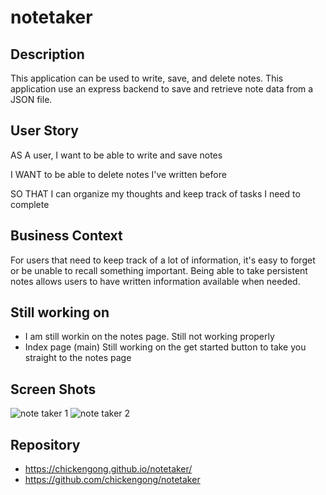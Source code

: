 # notetaker



## Description

This application can be used to write, save, and delete notes. This application use an express backend to save and retrieve note data from a JSON file.


## User Story

AS A user, I want to be able to write and save notes

I WANT to be able to delete notes I've written before

SO THAT I can organize my thoughts and keep track of tasks I need to complete

## Business Context

For users that need to keep track of a lot of information, it's easy to forget or be unable to recall something important. Being able to take persistent notes allows users to have written information available when needed.

## Still working on 
- I am still workin on the notes page. Still not working properly
- Index page (main) Still working on the get started button to take you straight to the notes page

## Screen Shots
![note taker 1](https://user-images.githubusercontent.com/108504537/196688882-e04bc447-1862-46a5-ac1e-73a87c1e989f.jpg)
![note taker 2](https://user-images.githubusercontent.com/108504537/196688903-4b396343-3287-4c14-9775-4fbdcd7051c2.jpg)


## Repository
- https://chickengong.github.io/notetaker/
- https://github.com/chickengong/notetaker
